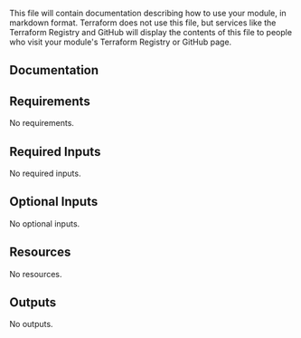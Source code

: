 This file will contain documentation describing how to use your module, in markdown format.
Terraform does not use this file, but services like the Terraform Registry and GitHub will
display the contents of this file to people who visit your module's Terraform Registry or
GitHub page.
<!-- BEGIN_TF_DOCS -->
## Documentation

## Requirements

No requirements.

## Required Inputs

No required inputs.

## Optional Inputs

No optional inputs.

## Resources

No resources.

## Outputs

No outputs.
<!-- END_TF_DOCS -->